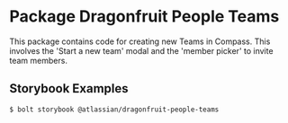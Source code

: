 # Package Dragonfruit People Teams

This package contains code for creating new Teams in Compass. This involves the
'Start a new team' modal and the 'member picker' to invite team members.

## Storybook Examples

```shell
$ bolt storybook @atlassian/dragonfruit-people-teams
```
